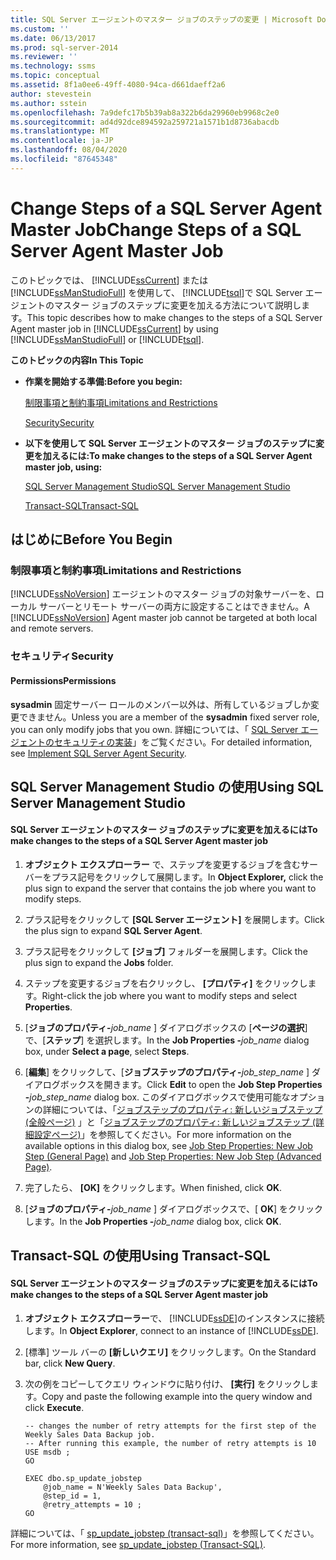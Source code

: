 ```yaml
---
title: SQL Server エージェントのマスター ジョブのステップの変更 | Microsoft Docs
ms.custom: ''
ms.date: 06/13/2017
ms.prod: sql-server-2014
ms.reviewer: ''
ms.technology: ssms
ms.topic: conceptual
ms.assetid: 8f1a0ee6-49ff-4080-94ca-d661daeff2a6
author: stevestein
ms.author: sstein
ms.openlocfilehash: 7a9defc17b5b39ab8a322b6da29960eb9968c2e0
ms.sourcegitcommit: ad4d92dce894592a259721a1571b1d8736abacdb
ms.translationtype: MT
ms.contentlocale: ja-JP
ms.lasthandoff: 08/04/2020
ms.locfileid: "87645348"
---
```

# <a name="change-steps-of-a-sql-server-agent-master-job"></a><span data-ttu-id="5398c-102">Change Steps of a SQL Server Agent Master Job</span><span class="sxs-lookup"><span data-stu-id="5398c-102">Change Steps of a SQL Server Agent Master Job</span></span>
  <span data-ttu-id="5398c-103">このトピックでは、 [!INCLUDE[ssCurrent](../../includes/sscurrent-md.md)] または [!INCLUDE[ssManStudioFull](../../includes/ssmanstudiofull-md.md)] を使用して、 [!INCLUDE[tsql](../../includes/tsql-md.md)]で SQL Server エージェントのマスター ジョブのステップに変更を加える方法について説明します。</span><span class="sxs-lookup"><span data-stu-id="5398c-103">This topic describes how to make changes to the steps of a SQL Server Agent master job in [!INCLUDE[ssCurrent](../../includes/sscurrent-md.md)] by using [!INCLUDE[ssManStudioFull](../../includes/ssmanstudiofull-md.md)] or [!INCLUDE[tsql](../../includes/tsql-md.md)].</span></span>  
  
 <span data-ttu-id="5398c-104">**このトピックの内容**</span><span class="sxs-lookup"><span data-stu-id="5398c-104">**In This Topic**</span></span>  
  
-   <span data-ttu-id="5398c-105">**作業を開始する準備:**</span><span class="sxs-lookup"><span data-stu-id="5398c-105">**Before you begin:**</span></span>  
  
     [<span data-ttu-id="5398c-106">制限事項と制約事項</span><span class="sxs-lookup"><span data-stu-id="5398c-106">Limitations and Restrictions</span></span>](#Restrictions)  
  
     [<span data-ttu-id="5398c-107">Security</span><span class="sxs-lookup"><span data-stu-id="5398c-107">Security</span></span>](#Security)  
  
-   <span data-ttu-id="5398c-108">**以下を使用して SQL Server エージェントのマスター ジョブのステップに変更を加えるには:**</span><span class="sxs-lookup"><span data-stu-id="5398c-108">**To make changes to the steps of a SQL Server Agent master job, using:**</span></span>  
  
     [<span data-ttu-id="5398c-109">SQL Server Management Studio</span><span class="sxs-lookup"><span data-stu-id="5398c-109">SQL Server Management Studio</span></span>](#SSMSProcedure)  
  
     [<span data-ttu-id="5398c-110">Transact-SQL</span><span class="sxs-lookup"><span data-stu-id="5398c-110">Transact-SQL</span></span>](#TsqlProcedure)  
  
##  <a name="before-you-begin"></a><a name="BeforeYouBegin"></a> <span data-ttu-id="5398c-111">はじめに</span><span class="sxs-lookup"><span data-stu-id="5398c-111">Before You Begin</span></span>  
  
###  <a name="limitations-and-restrictions"></a><a name="Restrictions"></a> <span data-ttu-id="5398c-112">制限事項と制約事項</span><span class="sxs-lookup"><span data-stu-id="5398c-112">Limitations and Restrictions</span></span>  
 <span data-ttu-id="5398c-113">[!INCLUDE[ssNoVersion](../../includes/ssnoversion-md.md)] エージェントのマスター ジョブの対象サーバーを、ローカル サーバーとリモート サーバーの両方に設定することはできません。</span><span class="sxs-lookup"><span data-stu-id="5398c-113">A [!INCLUDE[ssNoVersion](../../includes/ssnoversion-md.md)] Agent master job cannot be targeted at both local and remote servers.</span></span>  
  
###  <a name="security"></a><a name="Security"></a> <span data-ttu-id="5398c-114">セキュリティ</span><span class="sxs-lookup"><span data-stu-id="5398c-114">Security</span></span>  
  
####  <a name="permissions"></a><a name="Permissions"></a> <span data-ttu-id="5398c-115">Permissions</span><span class="sxs-lookup"><span data-stu-id="5398c-115">Permissions</span></span>  
 <span data-ttu-id="5398c-116">**sysadmin** 固定サーバー ロールのメンバー以外は、所有しているジョブしか変更できません。</span><span class="sxs-lookup"><span data-stu-id="5398c-116">Unless you are a member of the **sysadmin** fixed server role, you can only modify jobs that you own.</span></span> <span data-ttu-id="5398c-117">詳細については、「 [SQL Server エージェントのセキュリティの実装](implement-sql-server-agent-security.md)」をご覧ください。</span><span class="sxs-lookup"><span data-stu-id="5398c-117">For detailed information, see [Implement SQL Server Agent Security](implement-sql-server-agent-security.md).</span></span>  
  
##  <a name="using-sql-server-management-studio"></a><a name="SSMSProcedure"></a> <span data-ttu-id="5398c-118">SQL Server Management Studio の使用</span><span class="sxs-lookup"><span data-stu-id="5398c-118">Using SQL Server Management Studio</span></span>  
  
#### <a name="to-make-changes-to-the-steps-of-a-sql-server-agent-master-job"></a><span data-ttu-id="5398c-119">SQL Server エージェントのマスター ジョブのステップに変更を加えるには</span><span class="sxs-lookup"><span data-stu-id="5398c-119">To make changes to the steps of a SQL Server Agent master job</span></span>  
  
1.  <span data-ttu-id="5398c-120">**オブジェクト エクスプローラー** で、ステップを変更するジョブを含むサーバーをプラス記号をクリックして展開します。</span><span class="sxs-lookup"><span data-stu-id="5398c-120">In **Object Explorer,** click the plus sign to expand the server that contains the job where you want to modify steps.</span></span>  
  
2.  <span data-ttu-id="5398c-121">プラス記号をクリックして **[SQL Server エージェント]** を展開します。</span><span class="sxs-lookup"><span data-stu-id="5398c-121">Click the plus sign to expand **SQL Server Agent**.</span></span>  
  
3.  <span data-ttu-id="5398c-122">プラス記号をクリックして **[ジョブ]** フォルダーを展開します。</span><span class="sxs-lookup"><span data-stu-id="5398c-122">Click the plus sign to expand the **Jobs** folder.</span></span>  
  
4.  <span data-ttu-id="5398c-123">ステップを変更するジョブを右クリックし、 **[プロパティ]** をクリックします。</span><span class="sxs-lookup"><span data-stu-id="5398c-123">Right-click the job where you want to modify steps and select **Properties**.</span></span>  
  
5.  <span data-ttu-id="5398c-124">[**ジョブのプロパティ-**_job_name_ ] ダイアログボックスの [**ページの選択**] で、[**ステップ**] を選択します。</span><span class="sxs-lookup"><span data-stu-id="5398c-124">In the **Job Properties -**_job_name_ dialog box, under **Select a page**, select **Steps**.</span></span>  
  
6.  <span data-ttu-id="5398c-125">[**編集**] をクリックして、[**ジョブステップのプロパティ-**_job_step_name_ ] ダイアログボックスを開きます。</span><span class="sxs-lookup"><span data-stu-id="5398c-125">Click **Edit** to open the **Job Step Properties -**_job_step_name_ dialog box.</span></span> <span data-ttu-id="5398c-126">このダイアログボックスで使用可能なオプションの詳細については、「[ジョブステップのプロパティ: 新しいジョブステップ &#40;全般ページ&#41;](../../integration-services/general-page-of-integration-services-designers-options.md) 」と「[ジョブステップのプロパティ: 新しいジョブステップ &#40;詳細設定ページ&#41;](job-step-properties-new-job-step-advanced-page.md)」を参照してください。</span><span class="sxs-lookup"><span data-stu-id="5398c-126">For more information on the available options in this dialog box, see [Job Step Properties: New Job Step &#40;General Page&#41;](../../integration-services/general-page-of-integration-services-designers-options.md) and [Job Step Properties: New Job Step &#40;Advanced Page&#41;](job-step-properties-new-job-step-advanced-page.md).</span></span>  
  
7.  <span data-ttu-id="5398c-127">完了したら、 **[OK]** をクリックします。</span><span class="sxs-lookup"><span data-stu-id="5398c-127">When finished, click **OK**.</span></span>  
  
8.  <span data-ttu-id="5398c-128">[**ジョブのプロパティ-**_job_name_ ] ダイアログボックスで、[ **OK**] をクリックします。</span><span class="sxs-lookup"><span data-stu-id="5398c-128">In the **Job Properties -**_job_name_ dialog box, click **OK**.</span></span>  
  
##  <a name="using-transact-sql"></a><a name="TsqlProcedure"></a> <span data-ttu-id="5398c-129">Transact-SQL の使用</span><span class="sxs-lookup"><span data-stu-id="5398c-129">Using Transact-SQL</span></span>  
  
#### <a name="to-make-changes-to-the-steps-of-a-sql-server-agent-master-job"></a><span data-ttu-id="5398c-130">SQL Server エージェントのマスター ジョブのステップに変更を加えるには</span><span class="sxs-lookup"><span data-stu-id="5398c-130">To make changes to the steps of a SQL Server Agent master job</span></span>  
  
1.  <span data-ttu-id="5398c-131">**オブジェクト エクスプローラー**で、 [!INCLUDE[ssDE](../../includes/ssde-md.md)]のインスタンスに接続します。</span><span class="sxs-lookup"><span data-stu-id="5398c-131">In **Object Explorer**, connect to an instance of [!INCLUDE[ssDE](../../includes/ssde-md.md)].</span></span>  
  
2.  <span data-ttu-id="5398c-132">[標準] ツール バーの **[新しいクエリ]** をクリックします。</span><span class="sxs-lookup"><span data-stu-id="5398c-132">On the Standard bar, click **New Query**.</span></span>  
  
3.  <span data-ttu-id="5398c-133">次の例をコピーしてクエリ ウィンドウに貼り付け、 **[実行]** をクリックします。</span><span class="sxs-lookup"><span data-stu-id="5398c-133">Copy and paste the following example into the query window and click **Execute**.</span></span>  
  
    ```  
    -- changes the number of retry attempts for the first step of the Weekly Sales Data Backup job.   
    -- After running this example, the number of retry attempts is 10   
    USE msdb ;  
    GO  
  
    EXEC dbo.sp_update_jobstep  
        @job_name = N'Weekly Sales Data Backup',  
        @step_id = 1,  
        @retry_attempts = 10 ;  
    GO  
    ```  
  
 <span data-ttu-id="5398c-134">詳細については、「 [sp_update_jobstep &#40;transact-sql&#41;](/sql/relational-databases/system-stored-procedures/sp-update-jobstep-transact-sql)」を参照してください。</span><span class="sxs-lookup"><span data-stu-id="5398c-134">For more information, see [sp_update_jobstep &#40;Transact-SQL&#41;](/sql/relational-databases/system-stored-procedures/sp-update-jobstep-transact-sql).</span></span>  
  
  
